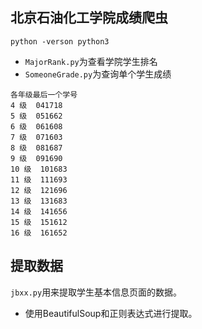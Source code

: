 ## 北京石油化工学院成绩爬虫   
`python -verson python3  `
- `MajorRank.py`为查看学院学生排名
- `SomeoneGrade.py`为查询单个学生成绩  
```
各年级最后一个学号
4 级  041718  
5 级  051662  
6 级  061608  
7 级  071603  
8 级  081687  
9 级  091690  
10 级  101683 
11 级  111693 
12 级  121696  
13 级  131683  
14 级  141656  
15 级  151612  
16 级  161652  
```
## 提取数据
`jbxx.py`用来提取学生基本信息页面的数据。  
- 使用BeautifulSoup和正则表达式进行提取。